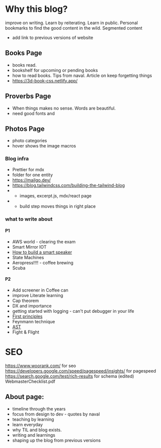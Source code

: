 # Why this blog?

improve on writing. Learn by reiterating. Learn in public.
Personal bookmarks to find the good content in the wild.
Segmented content

- add link to previous versions of website

## Books Page

- books read.
- bookshelf for upcoming or pending books
- how to read books. Tips from naval. Article on keep forgetting things
- https://3d-book-css.netlify.app/

## Proverbs Page

- When things makes no sense. Words are beautiful.
- need good fonts and

## Photos Page

- photo categories
- hover shows the image macros

### Blog infra

- Prettier for mdx
- folder for one entity
- https://mailgo.dev/
- https://blog.tailwindcss.com/building-the-tailwind-blog
- - images, excerpt.js, mdx/react page
- - build step moves things in right place

### what to write about

#### P1

- AWS world - clearing the exam
- Smart Mirror IOT
- [How to build a smart speaker](https://www.coursera.org/learn/ai-for-everyone/lecture/ahvm7/case-study-smart-speaker)
- State Machines
- Aeropress!!!! - coffee brewing
- Scuba

#### P2

- Add screener in Coffee can
- improve Literate learning
- Cap theorem
- DX and importance
- getting started with logging - can't put debugger in your life
- [First principles](https://fs.blog/2018/04/first-principles/)
- Feynmann technique
- [AST](https://dev.to/khaosdoctor/node-js-under-the-hood-4-let-s-talk-about-v8-1eol)
- Fight & Flight

# SEO

https://www.woorank.com/ for seo
https://developers.google.com/speed/pagespeed/insights/ for pagespeed
https://search.google.com/test/rich-results for schema (edited)
WebmasterChecklist.pdf

## About page:

- timeline through the years
- focus from design to dev - quotes by naval
- teaching by learning
- learn everyday
- why TIL and blog exists.
- writing and learnings
- shaping up the blog from previous versions
